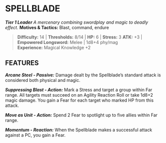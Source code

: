 ﻿---
tags:
  - Adversary
  - Creature
  - Statblock

name: 'SPELLBLADE'
tier: 1
type: Leader
description: 'A mercenary combining swordplay and magic to deadly effect.'
motives_and_tactics: 'Blast, command, endure'
difficulty: '14'
thresholds: '8/14'
hp: '6'
stress: '3'
atk: '+3'
attack: 'Empowered Longsword'
range: 'Melee'
damage: '1d8+4 phy/mag'
experience:
  - 'Magical Knowledge +2'
feats:
- name: 'Arcane Steel'
  type: 'Passive'
  text: 'Damage dealt by the Spellblade’s standard attack is considered both physical and magic.'
- name: 'Suppressing Blast'
  type: 'Action'
  text: 'Mark a Stress and target a group within Far range. All targets must succeed on an Agility Reaction Roll or take 1d8+2 magic damage. You gain a Fear for each target who marked HP from this attack.'
- name: 'Move as Unit'
  type: 'Action'
  text: 'Spend 2 Fear to spotlight up to five allies within Far range.'
- name: 'Momentum'
  type: 'Reaction'
  text: 'When the Spellblade makes a successful attack against a PC, you gain a Fear.'
layout: Daggerheart Adversary
source: srd-adversary
statblock: true
---

# SPELLBLADE

***Tier 1 Leader***
*A mercenary combining swordplay and magic to deadly effect.*
**Motives & Tactics:** Blast, command, endure

> **Difficulty:** 14 | **Thresholds:** 8/14 | **HP:** 6 | **Stress:** 3
> **ATK:** +3 | **Empowered Longsword:** Melee | 1d8+4 phy/mag  
> **Experience:** Magical Knowledge +2

## FEATURES

***Arcane Steel - Passive:*** Damage dealt by the Spellblade’s standard attack is considered both physical and magic.

***Suppressing Blast - Action:*** Mark a Stress and target a group within Far range. All targets must succeed on an Agility Reaction Roll or take 1d8+2 magic damage. You gain a Fear for each target who marked HP from this attack.

***Move as Unit - Action:*** Spend 2 Fear to spotlight up to five allies within Far range.

***Momentum - Reaction:*** When the Spellblade makes a successful attack against a PC, you gain a Fear.
